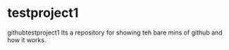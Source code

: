 # testproject1
githubtestproject1
Its a repository for showing teh bare mins of github and how it works.
